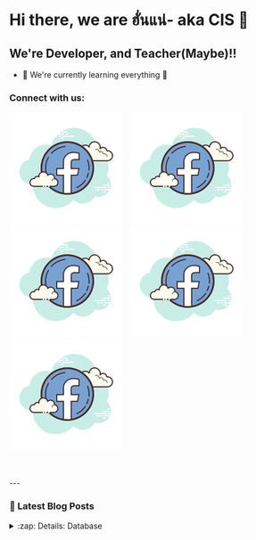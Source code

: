 # Hi there, we are ฮั่นแน่- aka CIS 👋 

## We're Developer, and Teacher(Maybe)!!

- 🌱 We're currently learning everything 🤣


### Connect with us:

[![website](./img/facebook.svg)](https://www.facebook.com/nattapon.wongpoomee)
&nbsp;&nbsp;
[![website](./img/facebook.svg)](https://www.facebook.com/profile.php?id=100007749335246)
&nbsp;&nbsp;
[![website](./img/facebook.svg)](https://www.facebook.com/CPT.C4P741N)
&nbsp;&nbsp;
[![website](./img/facebook.svg)](https://www.facebook.com/nanping.nakharin)
&nbsp;&nbsp;
[![website](./img/facebook.svg)](https://www.facebook.com/profile.php?id=100009337702555)

<br />
<br />
---

### 📕 Latest Blog Posts

<details>
  <summary>:zap: Details: Database</summary>
  
<!--START_SECTION:activity-->
1. user -->id(int(11)), username(varchar(255)), password(varchar(255)), email(varchar(255)), question(varchar(255)), answer(varchar(255)), bio(varchar(255))
2. post -->id_post(int(11)), id_post(int(11)), title(varchar(255)), content(longtext)
  ⚠⚠ id_post => set as foreign key ref from user:id
<!--END_SECTION:activity-->

</details>
